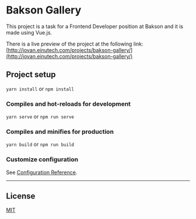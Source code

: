 # Bakson Gallery

This project is a task for a Frontend Developer position at Bakson and it is made using Vue.js. 

There is a live preview of the project at the following link: [http://jovan.einutech.com/projects/bakson-gallery/](http://jovan.einutech.com/projects/bakson-gallery/)

## Project setup

`yarn install` or `npm install`

### Compiles and hot-reloads for development

`yarn serve` or `npm run serve`

### Compiles and minifies for production

`yarn build` or `npm run build`

### Customize configuration
See [Configuration Reference](https://cli.vuejs.org/config/).

---

## License

[MIT](http://opensource.org/licenses/MIT)